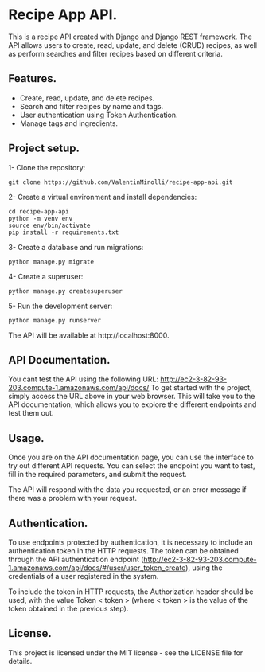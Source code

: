 # Recipe App API.
This is a recipe API created with Django and Django REST framework. The API allows users to create, read, update, and delete (CRUD) recipes, as well as perform searches and filter recipes based on different criteria.

## Features.
* Create, read, update, and delete recipes.
* Search and filter recipes by name and tags.
* User authentication using Token Authentication.
* Manage tags and ingredients.

## Project setup.
1- Clone the repository:
```
git clone https://github.com/ValentinMinolli/recipe-app-api.git
```
2- Create a virtual environment and install dependencies:
```
cd recipe-app-api
python -m venv env
source env/bin/activate
pip install -r requirements.txt
```
3- Create a database and run migrations:
```
python manage.py migrate
```
4- Create a superuser:
```
python manage.py createsuperuser
```
5- Run the development server:
```
python manage.py runserver
```
The API will be available at http://localhost:8000.

## API Documentation. 
You cant test the API using the following URL: http://ec2-3-82-93-203.compute-1.amazonaws.com/api/docs/
To get started with the project, simply access the URL above in your web browser. This will take you to the API documentation, which allows you to explore the different endpoints and test them out.

## Usage.
Once you are on the API documentation page, you can use the interface to try out different API requests. You can select the endpoint you want to test, fill in the required parameters, and submit the request.

The API will respond with the data you requested, or an error message if there was a problem with your request.

## Authentication.
To use endpoints protected by authentication, it is necessary to include an authentication token in the HTTP requests. The token can be obtained through the API authentication endpoint (http://ec2-3-82-93-203.compute-1.amazonaws.com/api/docs/#/user/user_token_create), using the credentials of a user registered in the system.

To include the token in HTTP requests, the Authorization header should be used, with the value Token < token > (where < token > is the value of the token obtained in the previous step).

## License.
This project is licensed under the MIT license - see the LICENSE file for details.
